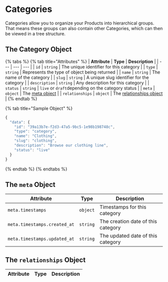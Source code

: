 # Categories

Categories allow you to organize your Products into hierarchical groups. That means these groups can also contain other Categories, which can then be viewed in a tree structure.

## The Category Object

{% tabs %}
{% tab title="Attributes" %}
| **Attribute** | **Type** | **Description** |
| --- | --- | --- |
| `id` | `string` | The unique identifier for this category |
| `type` | `string` | Represents the type of object being returned |
| `name` | `string` | The name of the category |
| `slug` | `string` | A unique slug identifier for the category |
| `description` | `string` | Any description for this category |
| `status` | `string` | `live` or `draft`depending on the category status |
| `meta` | `object` | The [meta object](./#the-meta-object) |
| `relationships` | `object` | The [relationships object](./#the-relationships-object) |
{% endtab %}

{% tab title="Sample Object" %}
```javascript
{
  "data": {
    "id": "39a13b7e-f2d3-47a5-9bc5-1e98b198748c",
    "type": "category",
    "name": "Clothing",
    "slug": "clothing",
    "description": "Browse our clothing line",
    "status": "live"
  }
}
```
{% endtab %}
{% endtabs %}

## The `meta` Object

| **Attribute** | **Type** | **Description** |
| --- | --- | --- |
| `meta.timestamps` | `object` | Timestamps for this category |
| `meta.timestamps.created_at` | `string` | The creation date of this category |
| `meta.timestamps.updated_at` | `string` | The updated date of this category |

## The `relationships` Object

| **Attribute** | **Type** | **Description** |
| --- | --- | --- |


